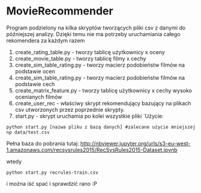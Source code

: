 # MovieRecommender

Program podzielony na kilka skryptów tworzących pliki csv z danymi do późniejszej analizy. 
Dzięki temu nie ma potrzeby uruchamiania całego rekomendera za każdym razem

1. create_rating_table.py - tworzy tablicę użytkownicy x oceny 
2. create_movie_table.py - tworzy tablicę filmy x cechy
3. create_sim_table_rating.py - tworzy macierz podobieństw filmów na podstawie ocen
4. create_sim_table_rating.py - tworzy macierz podobieństw filmów na podstawie cech
5. create_matrix_feature.py - tworzy tablicę użytkownicy x cechy wysoko ocenianych filmów
6. create_user_rec - właściwy skrypt rekomendujący bazujący na plikach csv utworzonych przez poprzednie skrypty.
7. start.py - skrypt uruchamia po kolei wszystkie pliki `Użycie:


```
python start.py [nazwa pliku z bazą danych] #zalecane użycie mniejszej np data/test.csv 
```

Pełna baza do pobrania tutaj:
http://nbviewer.jupyter.org/urls/s3-eu-west-1.amazonaws.com/recsysrules2015/RecSysRules2015-Dataset.ipynb

wtedy
```
python start.py recrules-train.csv 
```
i można iść spać i sprawdzić rano :P